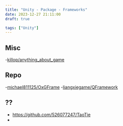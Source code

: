 ```yaml
---
title: "Unity - Package - Frameworks"
date: 2023-12-27 21:11:00
draft: true

tags: ["Unity"]
---
```


## Misc
-[killop/anything_about_game](https://github.com/killop/anything_about_game#unity-framework)

## Repo
-[michael811125/OxGFrame](https://github.com/michael811125/OxGFrame?tab=readme-ov-file)
-[liangxiegame/QFramework](https://github.com/liangxiegame/QFramework/tree/master?tab=readme-ov-file)




## ??
- https://github.com/526077247/TaoTie
- 